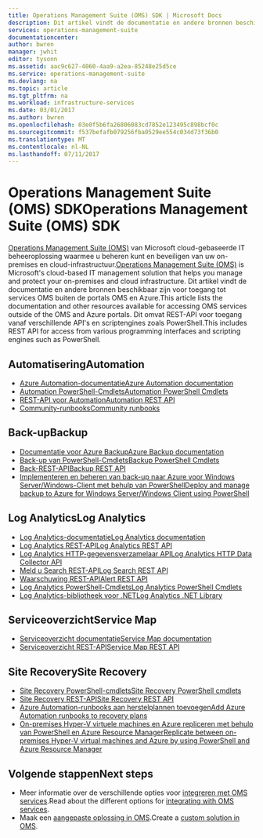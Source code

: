 ```yaml
---
title: Operations Management Suite (OMS) SDK | Microsoft Docs
description: Dit artikel vindt de documentatie en andere bronnen beschikbaar zijn voor toegang tot services OMS buiten de portals OMS en Azure.  Dit omvat REST-API voor toegang vanaf verschillende API's en scriptengines zoals PowerShell
services: operations-management-suite
documentationcenter: 
author: bwren
manager: jwhit
editor: tysonn
ms.assetid: aac9c627-4060-4aa9-a2ea-85248e25d5ce
ms.service: operations-management-suite
ms.devlang: na
ms.topic: article
ms.tgt_pltfrm: na
ms.workload: infrastructure-services
ms.date: 03/01/2017
ms.author: bwren
ms.openlocfilehash: 03e0f5b6fa26806083cd7852e123495c898bcf0c
ms.sourcegitcommit: f537befafb079256fba0529ee554c034d73f36b0
ms.translationtype: MT
ms.contentlocale: nl-NL
ms.lasthandoff: 07/11/2017
---
```

# <a name="operations-management-suite-oms-sdk"></a><span data-ttu-id="8ef90-104">Operations Management Suite (OMS) SDK</span><span class="sxs-lookup"><span data-stu-id="8ef90-104">Operations Management Suite (OMS) SDK</span></span>
<span data-ttu-id="8ef90-105">[Operations Management Suite (OMS)](operations-management-suite-overview.md) van Microsoft cloud-gebaseerde IT beheeroplossing waarmee u beheren kunt en beveiligen van uw on-premises en cloud-infrastructuur.</span><span class="sxs-lookup"><span data-stu-id="8ef90-105">[Operations Management Suite (OMS)](operations-management-suite-overview.md) is Microsoft's cloud-based IT management solution that helps you manage and protect your on-premises and cloud infrastructure.</span></span>  <span data-ttu-id="8ef90-106">Dit artikel vindt de documentatie en andere bronnen beschikbaar zijn voor toegang tot services OMS buiten de portals OMS en Azure.</span><span class="sxs-lookup"><span data-stu-id="8ef90-106">This article lists the documentation and other resources available for accessing OMS services outside of the OMS and Azure portals.</span></span>  <span data-ttu-id="8ef90-107">Dit omvat REST-API voor toegang vanaf verschillende API's en scriptengines zoals PowerShell.</span><span class="sxs-lookup"><span data-stu-id="8ef90-107">This includes REST API for access from various programming interfaces and scripting engines such as PowerShell.</span></span> 

## <a name="automation"></a><span data-ttu-id="8ef90-108">Automatisering</span><span class="sxs-lookup"><span data-stu-id="8ef90-108">Automation</span></span>
* [<span data-ttu-id="8ef90-109">Azure Automation-documentatie</span><span class="sxs-lookup"><span data-stu-id="8ef90-109">Azure Automation documentation</span></span>](http://azure.microsoft.com/documentation/services/automation)
* [<span data-ttu-id="8ef90-110">Automation PowerShell-Cmdlets</span><span class="sxs-lookup"><span data-stu-id="8ef90-110">Automation PowerShell Cmdlets</span></span>](http://msdn.microsoft.com/library/dn690262.aspx)
* [<span data-ttu-id="8ef90-111">REST-API voor Automation</span><span class="sxs-lookup"><span data-stu-id="8ef90-111">Automation REST API</span></span>](http://msdn.microsoft.com/library/mt662285.aspx)
* [<span data-ttu-id="8ef90-112">Community-runbooks</span><span class="sxs-lookup"><span data-stu-id="8ef90-112">Community runbooks</span></span>](https://gallery.technet.microsoft.com/scriptcenter/site/search?f%5B0%5D.Type=RootCategory&f%5B0%5D.Value=WindowsAzure&f%5B0%5D.Text=Windows%20Azure)

## <a name="backup"></a><span data-ttu-id="8ef90-113">Back-up</span><span class="sxs-lookup"><span data-stu-id="8ef90-113">Backup</span></span>
* [<span data-ttu-id="8ef90-114">Documentatie voor Azure Backup</span><span class="sxs-lookup"><span data-stu-id="8ef90-114">Azure Backup documentation</span></span>](http://azure.microsoft.com/documentation/services/backup)
* [<span data-ttu-id="8ef90-115">Back-up van PowerShell-Cmdlets</span><span class="sxs-lookup"><span data-stu-id="8ef90-115">Backup PowerShell Cmdlets</span></span>](https://msdn.microsoft.com/library/mt619253.aspx)
* [<span data-ttu-id="8ef90-116">Back-REST-API</span><span class="sxs-lookup"><span data-stu-id="8ef90-116">Backup REST API</span></span>](https://msdn.microsoft.com/library/azure/mt772375.aspx)
* [<span data-ttu-id="8ef90-117">Implementeren en beheren van back-up naar Azure voor Windows Server/Windows-Client met behulp van PowerShell</span><span class="sxs-lookup"><span data-stu-id="8ef90-117">Deploy and manage backup to Azure for Windows Server/Windows Client using PowerShell</span></span>](../backup/backup-client-automation.md)

## <a name="log-analytics"></a><span data-ttu-id="8ef90-118">Log Analytics</span><span class="sxs-lookup"><span data-stu-id="8ef90-118">Log Analytics</span></span>
* [<span data-ttu-id="8ef90-119">Log Analytics-documentatie</span><span class="sxs-lookup"><span data-stu-id="8ef90-119">Log Analytics documentation</span></span>](http://azure.microsoft.com/documentation/services/log-analytics)
* [<span data-ttu-id="8ef90-120">Log Analytics REST-API</span><span class="sxs-lookup"><span data-stu-id="8ef90-120">Log Analytics REST API</span></span>](/rest/api/loganalytics)
* [<span data-ttu-id="8ef90-121">Log Analytics HTTP-gegevensverzamelaar API</span><span class="sxs-lookup"><span data-stu-id="8ef90-121">Log Analytics HTTP Data Collector API</span></span>](../log-analytics/log-analytics-data-collector-api.md)
* [<span data-ttu-id="8ef90-122">Meld u Search REST-API</span><span class="sxs-lookup"><span data-stu-id="8ef90-122">Log Search REST  API</span></span>](../log-analytics/log-analytics-log-search-api.md)
* [<span data-ttu-id="8ef90-123">Waarschuwing REST-API</span><span class="sxs-lookup"><span data-stu-id="8ef90-123">Alert REST API</span></span>](../log-analytics/log-analytics-api-alerts.md)
* [<span data-ttu-id="8ef90-124">Log Analytics PowerShell-Cmdlets</span><span class="sxs-lookup"><span data-stu-id="8ef90-124">Log Analytics PowerShell Cmdlets</span></span>](https://msdn.microsoft.com/library/mt188224.aspx)
* [<span data-ttu-id="8ef90-125">Log Analytics-bibliotheek voor .NET</span><span class="sxs-lookup"><span data-stu-id="8ef90-125">Log Analytics .NET Library</span></span>](https://www.nuget.org/packages/Microsoft.Azure.Management.OperationalInsights/0.16.0-preview)

## <a name="service-map"></a><span data-ttu-id="8ef90-126">Serviceoverzicht</span><span class="sxs-lookup"><span data-stu-id="8ef90-126">Service Map</span></span>
* [<span data-ttu-id="8ef90-127">Serviceoverzicht documentatie</span><span class="sxs-lookup"><span data-stu-id="8ef90-127">Service Map documentation</span></span>](operations-management-suite-service-map.md)
* [<span data-ttu-id="8ef90-128">Serviceoverzicht REST-API</span><span class="sxs-lookup"><span data-stu-id="8ef90-128">Service Map REST API</span></span>](https://docs.microsoft.com/rest/api/servicemap/)

## <a name="site-recovery"></a><span data-ttu-id="8ef90-129">Site Recovery</span><span class="sxs-lookup"><span data-stu-id="8ef90-129">Site Recovery</span></span>
* [<span data-ttu-id="8ef90-130">Site Recovery PowerShell-cmdlets</span><span class="sxs-lookup"><span data-stu-id="8ef90-130">Site Recovery PowerShell cmdlets</span></span>](https://msdn.microsoft.com/library/mt637930.aspx)
* [<span data-ttu-id="8ef90-131">Site Recovery REST-API</span><span class="sxs-lookup"><span data-stu-id="8ef90-131">Site Recovery REST API</span></span>](https://msdn.microsoft.com/library/azure/mt750497.aspx)
* [<span data-ttu-id="8ef90-132">Azure Automation-runbooks aan herstelplannen toevoegen</span><span class="sxs-lookup"><span data-stu-id="8ef90-132">Add Azure Automation runbooks to recovery plans</span></span>](../site-recovery/site-recovery-runbook-automation.md)
* [<span data-ttu-id="8ef90-133">On-premises Hyper-V virtuele machines en Azure repliceren met behulp van PowerShell en Azure Resource Manager</span><span class="sxs-lookup"><span data-stu-id="8ef90-133">Replicate between on-premises Hyper-V virtual machines and Azure by using PowerShell and Azure Resource Manager</span></span>](../site-recovery/site-recovery-deploy-with-powershell-resource-manager.md)

## <a name="next-steps"></a><span data-ttu-id="8ef90-134">Volgende stappen</span><span class="sxs-lookup"><span data-stu-id="8ef90-134">Next steps</span></span>
* <span data-ttu-id="8ef90-135">Meer informatie over de verschillende opties voor [integreren met OMS services](operations-management-suite-integration.md).</span><span class="sxs-lookup"><span data-stu-id="8ef90-135">Read about the different options for [integrating with OMS services](operations-management-suite-integration.md).</span></span>
* <span data-ttu-id="8ef90-136">Maak een [aangepaste oplossing in OMS](operations-management-suite-solutions-creating.md).</span><span class="sxs-lookup"><span data-stu-id="8ef90-136">Create a [custom solution in OMS](operations-management-suite-solutions-creating.md).</span></span>

